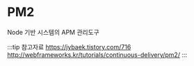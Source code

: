 # PM2

Node 기반 시스템의 APM 관리도구

:::tip 참고자료
<https://jybaek.tistory.com/716>  
<http://webframeworks.kr/tutorials/continuous-delivery/pm2/>
:::
